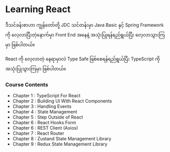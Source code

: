 # Learning React

ဒီသင်ခန်းစာဟာ ကျွန်တော်တို့ JDC သင်တန်းမှာ Java Basic နှင့် Spring Framework ကို လေ့လာပြီးတဲ့နောက်မှာ Front End အနေနဲ့ အသုံးပြုရန်ရည်ရွယ်ပြီး လေ့လာသွားကြမှာ ဖြစ်ပါတယ်။ 

React ကို လေ့လာတဲ့ နေရာမှာလဲ Type Safe ဖြစ်စေရန်ရည်ရွယ်ပြီး TypeScript ကို အသုံးပြုသွားကြမှာ ဖြစ်ပါတယ်။ 

### Course Contents

- Chapter 1 : TypeScript For React
- Chapter 2 : Building UI With React Components
- Chapter 3 : Handling Events
- Chapter 4 : State Management
- Chapter 5 : Step Outside of React
- Chapter 6 : React Hooks Form
- Chapter 6 : REST Client (Axios)
- Chapter 7 : React Router
- Chapter 8 : Zustand State Management Library
- Chapter 9 : Redux State Management Library
